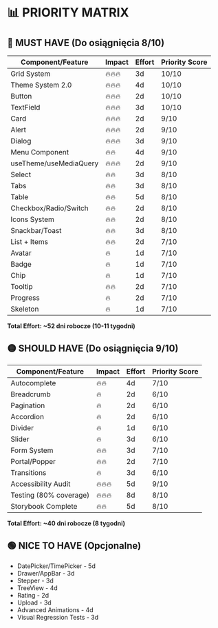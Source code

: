 # 📊 PRIORITY MATRIX

## 🔴 **MUST HAVE** (Do osiągnięcia 8/10)

| Component/Feature | Impact | Effort | Priority Score |
|-------------------|--------|--------|----------------|
| Grid System | 🔥🔥🔥 | 3d | 10/10 |
| Theme System 2.0 | 🔥🔥🔥 | 4d | 10/10 |
| Button | 🔥🔥🔥 | 2d | 10/10 |
| TextField | 🔥🔥🔥 | 3d | 10/10 |
| Card | 🔥🔥🔥 | 2d | 9/10 |
| Alert | 🔥🔥🔥 | 2d | 9/10 |
| Dialog | 🔥🔥🔥 | 3d | 9/10 |
| Menu Component | 🔥🔥 | 4d | 9/10 |
| useTheme/useMediaQuery | 🔥🔥🔥 | 2d | 9/10 |
| Select | 🔥🔥 | 3d | 8/10 |
| Tabs | 🔥🔥 | 3d | 8/10 |
| Table | 🔥🔥 | 5d | 8/10 |
| Checkbox/Radio/Switch | 🔥🔥 | 2d | 8/10 |
| Icons System | 🔥🔥 | 2d | 8/10 |
| Snackbar/Toast | 🔥🔥 | 3d | 8/10 |
| List + Items | 🔥🔥 | 2d | 7/10 |
| Avatar | 🔥 | 1d | 7/10 |
| Badge | 🔥 | 1d | 7/10 |
| Chip | 🔥 | 1d | 7/10 |
| Tooltip | 🔥🔥 | 2d | 7/10 |
| Progress | 🔥 | 2d | 7/10 |
| Skeleton | 🔥 | 1d | 7/10 |

**Total Effort: ~52 dni robocze (10-11 tygodni)**

## 🟡 **SHOULD HAVE** (Do osiągnięcia 9/10)

| Component/Feature | Impact | Effort | Priority Score |
|-------------------|--------|--------|----------------|
| Autocomplete | 🔥🔥 | 4d | 7/10 |
| Breadcrumb | 🔥 | 2d | 6/10 |
| Pagination | 🔥 | 2d | 6/10 |
| Accordion | 🔥 | 2d | 6/10 |
| Divider | 🔥 | 1d | 6/10 |
| Slider | 🔥 | 3d | 6/10 |
| Form System | 🔥🔥 | 3d | 7/10 |
| Portal/Popper | 🔥🔥 | 2d | 7/10 |
| Transitions | 🔥 | 3d | 6/10 |
| Accessibility Audit | 🔥🔥🔥 | 5d | 9/10 |
| Testing (80% coverage) | 🔥🔥🔥 | 8d | 8/10 |
| Storybook Complete | 🔥🔥 | 5d | 8/10 |

**Total Effort: ~40 dni robocze (8 tygodni)**

## 🟢 **NICE TO HAVE** (Opcjonalne)

- DatePicker/TimePicker - 5d
- Drawer/AppBar - 3d
- Stepper - 3d
- TreeView - 4d
- Rating - 2d
- Upload - 3d
- Advanced Animations - 4d
- Visual Regression Tests - 3d